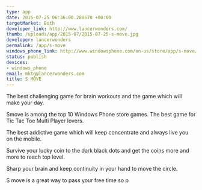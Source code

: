 ```yaml
--- 
type: app
date: 2015-07-25 06:36:00.280570 +00:00
targetMarket: Both
developer_link: http://www.lancerwonders.com/
thumb: /uploads/app/2015-07/2015-07-25-s-move.jpg
developer: lancerwonders
permalink: /app/s-move
windows_phone_link: http://www.windowsphone.com/en-us/store/app/s-move/c2c5fcf8-864e-4c63-98a9-6d6ea1b9836e
status: publish
devices: 
- windows_phone
email: mktg@lancerwonders.com
title: S MOVE
---
```


The best challenging game for brain workouts and the game which will make your day.

Smove is among the top 10 Windows Phone store games. The best game for Tic Tac Toe Multi Player lovers. 

The best addictive game which will keep concentrate and always live you on the mobile. 

Survive your lucky coin to the dark black dots and get the coins more and more to reach top level.

Sharp your brain and keep continuity in your hand to move the circle.

S move is a great way to pass your free time so p
